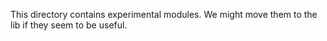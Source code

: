This directory contains experimental modules. We might move them to the
lib if they seem to be useful.